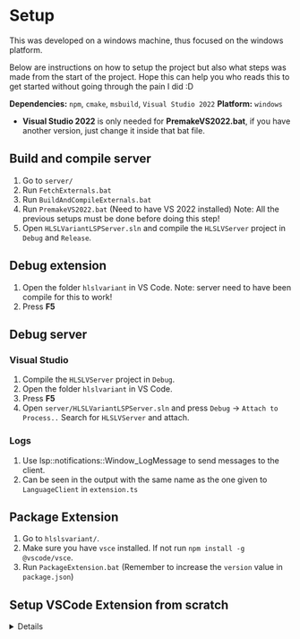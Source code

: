 # Setup

This was developed on a windows machine, thus focused on the windows platform.

Below are instructions on how to setup the project but also what steps was made from the start of the project. Hope this can help you who reads this to get started without going through the pain I did :D 

**Dependencies:** `npm`, `cmake`, `msbuild`, `Visual Studio 2022`
**Platform:** `windows`

* **Visual Studio 2022** is only needed for **PremakeVS2022.bat**, if you have another version, just change it inside that bat file.

## Build and compile server

1. Go to `server/`
2. Run `FetchExternals.bat`
3. Run `BuildAndCompileExternals.bat`
4. Run `PremakeVS2022.bat` (Need to have VS 2022 installed) Note: All the previous setups must be done before doing this step!
5. Open `HLSLVariantLSPServer.sln` and compile the `HLSLVServer` project in `Debug` and `Release`.

## Debug extension

1. Open the folder `hlslvariant` in VS Code. Note: server need to have been compile for this to work!
2. Press **F5**

## Debug server

### Visual Studio

1. Compile the `HLSLVServer` project in `Debug`.
2. Open the folder `hlslvariant` in VS Code.
3. Press **F5**
4. Open `server/HLSLVariantLSPServer.sln` and press `Debug` -> `Attach to Process..`
    Search for `HLSLVServer` and attach.

### Logs

1. Use lsp::notifications::Window_LogMessage to send messages to the client.
2. Can be seen in the output with the same name as the one given to `LanguageClient` in `extension.ts`

## Package Extension

1. Go to `hlslsvariant/`.
2. Make sure you have `vsce` installed. If not run `npm install -g @vscode/vsce`.
3. Run `PackageExtension.bat` (Remember to increase the `version` value in `package.json`)

## Setup VSCode Extension from scratch

<details>

1. Update node to latest and npm to latest
2. Inside hlslvarian Run `npm install --global yo generator-code` to install **Yeoman** and the **VS Code Extension Generator**
3. Run `yo code`, this will start initialization of a new vs code extension setup.
4. It will display these:
    ```
    # ? What type of extension do you want to create? New Extension (TypeScript)
    # ? What's the name of your extension? HelloWorld
    ### Press <Enter> to choose default for all options below ###

    # ? What's the identifier of your extension? helloworld
    # ? What's the description of your extension? LEAVE BLANK
    # ? Initialize a git repository? Y
    # ? Which bundler to use? unbundled
    # ? Which package manager to use? npm

    # ? Do you want to open the new folder with Visual Studio Code? Open with `code`
    ```

5. Add a language id inside `"languages"` (which you also need to add inside `"contributes"` of the file `package.json`).
6. ~~Change .vscode launch.json to have `/hlslvariant` after `${workspaceFolder}`. This will enable you to press F5 when in the root folder (meaning the parent folder of hlslvariant)~~
7. Add the below code inside `package.json`
    ```json
    "dependencies": {
        "vscode-languageclient": "9.0.1"
    },
    ```
    Run `npm install` inside the hlslvariant folder, this will install the necessary files for the vscode-languageclient libaray.
8. Add client side code in `extension.ts` as the lsp-sample in `https://code.visualstudio.com/api/language-extensions/language-server-extension-guide` but change `serverOptions` to:
    ```typescript
        const serverExe: Executable = {
            command: serverModule,
            transport: TransportKind.stdio,
            args: [],
            options: {shell: true, detached: false }
        };
        const serverOptions: ServerOptions = serverExe;
    ```
    This will start the server exe as long as the `serverModule` is the path to that exe. Note: The server exe is using stdin/stdout to communicate with the extension, thus cannot use it to log messages from the server!

</details>
